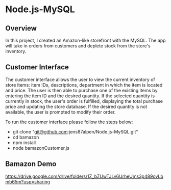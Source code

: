 # Node.js-MySQL

## Overview
In this project, I created an Amazon-like storefront with the MySQL. The app will take in orders from customers and deplete stock from the store's inventory. 

## Customer Interface

The customer interface allows the user to view the current inventory of store items: item IDs, descriptions, department in which the item is located and price. The user is then able to purchase one of the existing items by entering the item ID and the desired quantity. If the selected quantity is currently in stock, the user's order is fulfilled, displaying the total purchase price and updating the store database. If the desired quantity is not available, the user is prompted to modify their order.

To run the customer interface please follow the steps below:

- git clone "git@github.com:jens87alpen/Node.js-MySQL.git"
- cd bamazon
- npm install
- node bamazonCustomer.js

## Bamazon Demo
https://drive.google.com/drive/folders/1Z_bZUwTJLv6UrheUms3p489ovLbmb65m?usp=sharing

